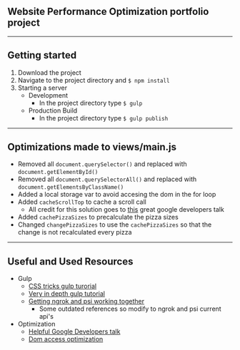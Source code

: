 ## Website Performance Optimization portfolio project
--------------------------

## Getting started
1. Download the project
2. Navigate to the project directory and `$ npm install`
3. Starting a server
    * Development
        * In the project directory type `$ gulp`
    * Production Build
        * In the project directory type `$ gulp publish`
--------------------------

## Optimizations made to views/main.js
* Removed all `document.querySelector()` and replaced with `document.getElementById()`
* Removed all `document.querySelectorAll()` and replaced with `document.getElementsByClassName()`
* Added a local storage var to avoid accesing the dom in the for loop
* Added `cacheScrollTop` to cache a scroll call
    * All credit for this solution goes to [this](https://youtu.be/hAzhayTnhEI?t=728) great google developers talk
* Added `cachePizzaSizes` to precalculate the pizza sizes
* Changed `changePizzaSizes` to use the `cachePizzaSizes` so that the change is not recalculated every pizza
--------------------------

## Useful and Used Resources
* Gulp
    * [CSS tricks gulp turorial](https://css-tricks.com/gulp-for-beginners/)
    * [Very in depth gulp tutorial](https://github.com/kogakure/gulp-tutorial)
    * [Getting ngrok and psi working together](https://una.im/gulp-local-psi/)
        * Some outdated references so modify to ngrok and psi current api's
* Optimization
    * [Helpful Google Developers talk](https://www.youtube.com/watch?v=hAzhayTnhEI)
    * [Dom access optimization](http://www.phpied.com/dom-access-optimization/)